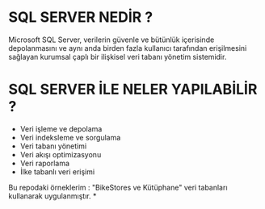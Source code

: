 
# SQL SERVER NEDİR ?

Microsoft SQL Server, verilerin güvenle ve bütünlük içerisinde depolanmasını ve aynı anda birden fazla kullanıcı tarafından erişilmesini sağlayan kurumsal çaplı bir ilişkisel veri tabanı yönetim sistemidir.
 
 # SQL SERVER İLE NELER YAPILABİLİR ?
 
* Veri işleme ve depolama
* Veri indeksleme ve sorgulama
* Veri tabanı yönetimi
* Veri akışı optimizasyonu
* Veri raporlama
* İlke tabanlı veri erişimi

Bu repodaki örneklerim : "BikeStores ve Kütüphane" veri tabanları kullanarak uygulanmıştır.
* 





